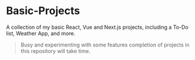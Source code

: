# Basic-Projects

A collection of my basic React, Vue and Next.js projects, including a To-Do list, Weather App, and more.

> Busy and experimenting with some features completion of projects in this repository will take time.